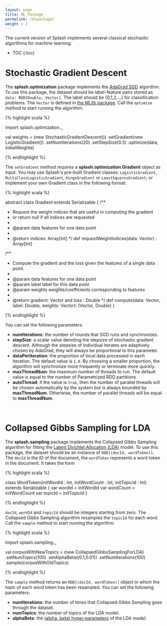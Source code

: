 ```yaml
---
layout: page
title: ML Package
permalink: /mlpackage/
weight : 2
---
```


The current version of Splash implements several classical stochastic algorithms for machine learning:

* TOC
{:toc}

# Stochastic Gradient Descent

The **splash.optimization** package implements the [AdaGrad SGD](http://www.magicbroom.info/Papers/DuchiHaSi10.pdf) algorithm. To use this package, the dataset should be label-feature pairs stored as `data: RDD[Double, Vector]`. The label should be {0,1,2,...} for classification problems. The `Vector` is defined in [the MLlib package](https://spark.apache.org/docs/1.0.0/api/scala/index.html#org.apache.spark.mllib.linalg.Vector). Call the `optimize` method to start running the algorithm:

{% highlight scala %}

import splash.optimization._

val weights = (new StochasticGradientDescent())
  .setGradient(new LogisticGradient())
  .setNumIterations(20)
  .setStepSize(0.5)
  .optimize(data, initialWeights)

{% endhighlight %}

The `setGradient` method requires a **splash.optimization.Gradient** object as input. You may use Splash's pre-built Gradient classes: `LogisticGradient`, `MultiClassLogisticGradient`, `HingeGradient` or `LeastSquaresGradient`; or implement your own Gradient class in the following format:

{% highlight scala %}

abstract class Gradient extends Serializable {
  /**
   * Request the weight indices that are useful in computing the gradient
   * or return null if all indices are requested
   *
   * @param data features for one data point
   *
   * @return indices: Array[Int]
   */
  def requestWeightIndices(data: Vector) : Array[Int]
  
  /**
   * Compute the gradient and the loss given the features of a single data point.
   *
   * @param data features for one data point
   * @param label label for this data point
   * @param weights weights/coefficients corresponding to features
   *
   * @return gradient: Vector and loss : Double
   */
  def compute(data: Vector, label: Double, weights: Vector): (Vector, Double)
}

{% endhighlight %}

You can set the following parameters:

- **numIterations**: the number of rounds that SGD runs and synchronizes. 
- **stepSize**: a scalar value denoting the stepsize of stochastic gradient descent. Although the stepsize of individual iterates are adaptively chosen by AdaGrad, they will always be proportional to this parameter.
- **dataPerIteration**: the proportion of local data processed in each iteration. The default value is `1.0`. By choosing a smaller proportion, the algorithm will synchronize more frequently or terminate more quickly.
- **maxThreadNum**: the maximum number of threads to run. The default value is equal to the number of Parametrized RDD partitions.
- **autoThread**: if the value is `true`, then the number of parallel threads will be chosen automatically by the system but is always bounded by **maxThreadNum**. Otherwise, the number of parallel threads will be equal to **maxThreadNum**.

<br>

# Collapsed Gibbs Sampling for LDA

The **splash.sampling** package implements the Collapsed Gibbs Sampling algorithm for fitting the [Latent Dirichlet Allocation (LDA)](http://en.wikipedia.org/wiki/Latent_Dirichlet_allocation) model. To use this package, the dataset should be an instance of `RDD[(docId, wordToken)]`. The `docId` is the ID of the document, the `wordToken` represents a word token in the document. It takes the form

{% highlight scala %}

class WordToken(initWordId : Int, initWordCount : Int, initTopicId : Int) extends Serializable {
  var wordId = initWordId
  var wordCount = initWordCount
  var topicId = initTopicId 
}

{% endhighlight %}

`docId`, `wordId` and `topicId` should be integers starting from zero. The Collapsed Gibbs Sampling algorithm resamples the `topicId` for each word. Call the `sample` method to start running the algorithm:

{% highlight scala %}

import splash.sampling._

val corpusWithNewTopics = (new CollapsedGibbsSamplingForLDA)
  .setNumTopics(100)
  .setAlphaBeta((0.1,0.01))
  .setNumIterations(100)
  .sample(corpusWithOldTopics)

{% endhighlight %}

The `sample` method returns an `RDD[(docId, wordToken)]` object in which the topic of each word token has been resampled. You can set the following parameters:

- **numIterations**: the number of times that Collapsed Gibbs Sampling goes through the dataset.
- **numTopics**: the number of topics of the LDA model.
- **alphaBeta**: the [(alpha, beta) hyper-parameters](https://www.cs.princeton.edu/~blei/papers/BleiNgJordan2003.pdf) of the LDA model.


